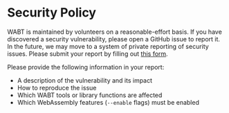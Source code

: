 # Security Policy

WABT is maintained by volunteers on a reasonable-effort basis. If you
have discovered a security vulnerability, please open a GitHub issue
to report it. In the future, we may move to a system of private
reporting of security issues. Please submit your report by filling out
[this form](https://github.com/WebAssembly/wabt/issues/new).

Please provide the following information in your report:

- A description of the vulnerability and its impact
- How to reproduce the issue
- Which WABT tools or library functions are affected
- Which WebAssembly features (`--enable` flags) must be enabled
